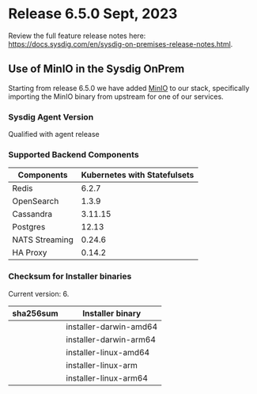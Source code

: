 Release 6.5.0 Sept, 2023
===

Review the full feature release notes here: https://docs.sysdig.com/en/sysdig-on-premises-release-notes.html.

## Use of MinIO in the Sysdig OnPrem

Starting from release 6.5.0 we have added [MinIO](https://github.com/minio/minio) to our stack, specifically importing the MinIO binary from upstream for one of our services.

### Sysdig Agent Version

Qualified with agent release 

### Supported Backend Components

| **Components** | **Kubernetes with Statefulsets** |
|---|---|
| Redis                      | 6.2.7 |
| OpenSearch                 | 1.3.9 |
| Cassandra                  | 3.11.15 |
| Postgres                   | 12.13 |
| NATS Streaming             | 0.24.6 |
| HA Proxy                   | 0.14.2 |


### Checksum for Installer binaries

Current version: 6.

| **sha256sum** | **Installer binary** |
|---|---|
|  | installer-darwin-amd64 |
|  | installer-darwin-arm64 |
|  | installer-linux-amd64 |
|  | installer-linux-arm |
|  | installer-linux-arm64 |
